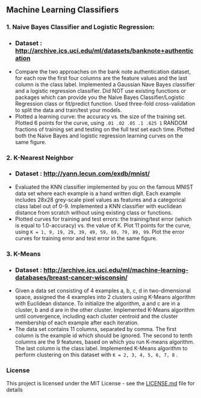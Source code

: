 ## Machine Learning Classifiers

### 1. Naive Bayes Classifier and Logistic Regression: 
  - ### Dataset : http://archive.ics.uci.edu/ml/datasets/banknote+authentication
  - Compare the two approaches on the bank note authentication dataset, for each row the first four columns are the feature values and the      last column is the class label. Implemented a Gaussian Nave Bayes classifier and a logistic regression classifier. Did NOT use        existing functions or packages which can provide you the Naive Bayes Classifier/Logistic Regression class or fit/predict function. Used three-fold cross-validation to split the data and train/test your models.
   - Plotted a learning curve: the accuracy vs. the size of the training set. Plotted 6 points for the curve, using `.01 .02 .05 .1 .625 1` RANDOM fractions of training set and testing on the full test set each time. Plotted both the Naive Bayes and logistic regression learning curves on the same figure.
   
### 2. K-Nearest Neighbor 
- ### Dataset : http://yann.lecun.com/exdb/mnist/
- Evaluated the KNN classifier implemented by you on the famous MNIST data set where each example is a hand written digit. Each example
includes 28x28 grey-scale pixel values as features and a categorical class label out of 0-9. Implemented a KNN classifier with euclidean distance from scratch without using existing class or functions. 
- Plotted curves for training and test errors: the training/test error (which is equal to 1.0-accuracy) vs. the value of K. Plot 11 points for the curve, using `K = 1, 9, 19, 29, 39, 49, 59, 69, 79, 89, 99`. Plot the error curves for training error and test error in the same figure.

### 3. K-Means
- ### Dataset : http://archive.ics.uci.edu/ml/machine-learning-databases/breast-cancer-wisconsin/ 
-  Given a data set consisting of 4 examples a, b, c, d in two-dimensional space, assigned the 4 examples into 2 clusters using K-Means algorithm with Euclidean distance. To initialize the algorithm, a and c are in a cluster, b and d are in the other cluster. Implemented K-Means algorithm until convergence, including each cluster centroid and the cluster membership of each example after each iteration. 
- The data set contains 11 columns, separated by comma. The first column is the example id which should be ignored. The second to tenth columns are the 9 features, based on which you run K-means algorithm. The last column is the class label. Implemented K-Means algorithm to perform clustering on this dataset with `K = 2, 3, 4, 5, 6, 7, 8` .

### License

This project is licensed under the MIT License - see the [LICENSE.md](https://github.com/Bharathgc/Machine-Learning-Classifiers/blob/master/LICENSE) file for details
